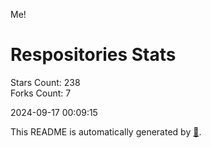 Me!

# Respositories Stats
Stars Count: 238  
Forks Count: 7

2024-09-17 00:09:15  

This README is automatically generated by [🐰](https://github.com/rnitta/rnitta).
